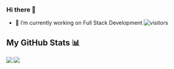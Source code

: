 ### Hi there 👋


<!-- **rachna23jain** is a ✨ _special_ ✨ repository because its `README.md` (this file) appears on your GitHub profile. -->


- 🔭 I’m currently working on Full Stack Development
![visitors](https://visitor-badge.glitch.me/badge?page_id=rachna23jain.rachna23jain)




## My GitHub Stats 📊
<a href="https://github.com/rachna23jain/github-readme-stats">
  <img align="left" src="https://github-readme-stats.vercel.app/api?username=lavishjain36&count_private=true&show_icons=true&theme=radical" />
</a>
<a href="https://github.com/rachna23jain/convoychat">
  <img align="center" src="https://github-readme-stats.vercel.app/api/top-langs/?username=rachna23jain" />
</a>

